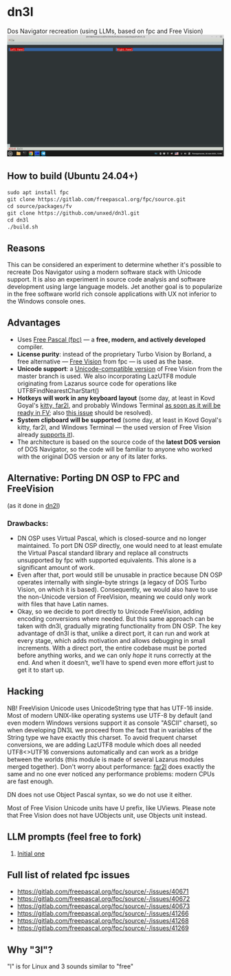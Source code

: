 # dn3l
Dos Navigator recreation (using LLMs, based on fpc and Free Vision)
![Screenshot](/screenshots/0001.png)
## How to build (Ubuntu 24.04+)
```
sudo apt install fpc
git clone https://gitlab.com/freepascal.org/fpc/source.git
cd source/packages/fv
git clone https://github.com/unxed/dn3l.git
cd dn3l
./build.sh
```
## Reasons
This can be considered an experiment to determine whether it's possible to recreate Dos Navigator using a modern software stack with Unicode support. It is also an experiment in source code analysis and software development using large language models. Jet another goal is to popularize in the free software world rich console applications with UX not inferior to the Windows console ones.
## Advantages

- Uses [Free Pascal (fpc)](https://www.freepascal.org/) — a **free, modern, and actively developed** compiler.
- **License purity**: instead of the proprietary Turbo Vision by Borland, a free alternative — [Free Vision](https://wiki.freepascal.org/Free_Vision) from fpc — is used as the base.
- **Unicode support**: a [Unicode-compatible version](https://wiki.freepascal.org/Free_Vision#Unicode_version) of Free Vision from the master branch is used. We also incorporating LazUTF8 module originating from Lazarus  source code for operations like UTF8FindNearestCharStart()
- **Hotkeys will work in any keyboard layout** (some day, at least in Kovd Goyal's [kitty, far2l](https://gitlab.com/freepascal.org/fpc/source/-/issues/40673), and probably Windows Terminal [as soon as it will be ready in FV](https://gitlab.com/freepascal.org/fpc/source/-/issues/40672); also [this issue](https://gitlab.com/freepascal.org/fpc/source/-/issues/41266) should be resolved).
- **System clipboard will be supported** (some day, at least in Kovd Goyal's kitty, far2l, and Windows Terminal — the used version of Free Vision already [supports it](https://gitlab.com/freepascal.org/fpc/source/-/issues/40671)).
- The architecture is based on the source code of the **latest DOS version** of DOS Navigator, so the code will be familiar to anyone who worked with the original DOS version or any of its later forks.
## Alternative: Porting DN OSP to FPC and FreeVision
(as it done in [dn2l](https://github.com/unxed/dn2l))

### Drawbacks:
- DN OSP uses Virtual Pascal, which is closed-source and no longer maintained. To port DN OSP directly, one would need to at least emulate the Virtual Pascal standard library and replace all constructs unsupported by fpc with supported equivalents. This alone is a significant amount of work.
- Even after that, port would still be unusable in practice because DN OSP operates internally with single-byte strings (a legacy of DOS Turbo Vision, on which it is based). Consequently, we would also have to use the non-Unicode version of FreeVision, meaning we could only work with files that have Latin names.
- Okay, so we decide to port directly to Unicode FreeVision, adding encoding conversions where needed. But this same approach can be taken with dn3l, gradually migrating functionality from DN OSP. The key advantage of dn3l is that, unlike a direct port, it can run and work at every stage, which adds motivation and allows debugging in small increments. With a direct port, the entire codebase must be ported before anything works, and we can only _hope_ it runs correctly at the end. And when it doesn’t, we’ll have to spend even more effort just to get it to start up.
## Hacking
NB! FreeVision Unicode uses UnicodeString type that has UTF-16 inside. Most of modern UNIX-like operating systems use UTF-8 by default (and even modern Windows versions support it as console "ASCII" charset), so when developing DN3L we proceed from the fact that in variables of the String type we have exactly this charset. To avoid frequent charset conversions, we are adding LazUTF8 module which does all needed UTF8<>UTF16 conversions automatically and can work as a bridge between the worlds (this module is made of several Lazarus modules merged together). Don't worry about performance: [far2l](https://github.com/elfmz/far2l/) does exactly the same and no one ever noticed any performance problems: modern CPUs are fast enough.

DN does not use Object Pascal syntax, so we do not use it either.

Most of Free Vision Unicode units have U prefix, like UViews. Please note that Free Vision does not have UObjects unit, use Objects unit instead.
## LLM prompts (feel free to fork)
1. [Initial one](https://aistudio.google.com/app/prompts?state=%7B%22ids%22:%5B%221GQ9l2sUkHcqpOxEbw1uAjctHS68IKHUk%22%5D,%22action%22:%22open%22,%22userId%22:%22115224561273124777276%22,%22resourceKeys%22:%7B%7D%7D&usp=sharing)
## Full list of related fpc issues
- https://gitlab.com/freepascal.org/fpc/source/-/issues/40671
- https://gitlab.com/freepascal.org/fpc/source/-/issues/40672
- https://gitlab.com/freepascal.org/fpc/source/-/issues/40673
- https://gitlab.com/freepascal.org/fpc/source/-/issues/41266
- https://gitlab.com/freepascal.org/fpc/source/-/issues/41268
- https://gitlab.com/freepascal.org/fpc/source/-/issues/41269
## Why "3l"?
"l" is for Linux and 3 sounds similar to "free"
